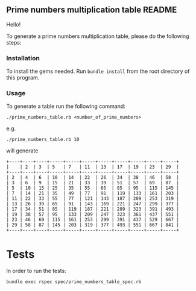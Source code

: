 ## Prime numbers multiplication table README

Hello!

To generate a prime numbers multiplication table, please do the following steps:

### Installation        

To install the gems needed. Run `bundle install` from the root directory of this program.

### Usage

To generate a table run the following command:

    ./prime_numbers_table.rb <number_of_prime_numbers>
    
e.g. 
    
    ./prime_numbers_table.rb 10
    
will generate     
    
```
+----+----+----+-----+-----+-----+-----+-----+-----+-----+-----+
|    | 2  | 3  | 5   | 7   | 11  | 13  | 17  | 19  | 23  | 29  |
+----+----+----+-----+-----+-----+-----+-----+-----+-----+-----+
| 2  | 4  | 6  | 10  | 14  | 22  | 26  | 34  | 38  | 46  | 58  |
| 3  | 6  | 9  | 15  | 21  | 33  | 39  | 51  | 57  | 69  | 87  |
| 5  | 10 | 15 | 25  | 35  | 55  | 65  | 85  | 95  | 115 | 145 |
| 7  | 14 | 21 | 35  | 49  | 77  | 91  | 119 | 133 | 161 | 203 |
| 11 | 22 | 33 | 55  | 77  | 121 | 143 | 187 | 209 | 253 | 319 |
| 13 | 26 | 39 | 65  | 91  | 143 | 169 | 221 | 247 | 299 | 377 |
| 17 | 34 | 51 | 85  | 119 | 187 | 221 | 289 | 323 | 391 | 493 |
| 19 | 38 | 57 | 95  | 133 | 209 | 247 | 323 | 361 | 437 | 551 |
| 23 | 46 | 69 | 115 | 161 | 253 | 299 | 391 | 437 | 529 | 667 |
| 29 | 58 | 87 | 145 | 203 | 319 | 377 | 493 | 551 | 667 | 841 |
+----+----+----+-----+-----+-----+-----+-----+-----+-----+-----+
```

# Tests

In order to run the tests:

    bundle exec rspec spec/prime_numbers_table_spec.rb

